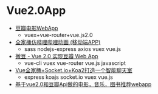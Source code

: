 # Vue2.0App
- [豆瓣电影WebApp](https://github.com/buptsky/vue-douban-movie/)
	- vuex+vue-router+vue.js2.0 
- [全家桶仿哔哩哔哩动画 (移动端APP)](https://github.com/youhonglian/vue-bilibili)
	- sass nodejs-express axios vuex vue.js
- [微豆 - Vue 2.0 实现豆瓣 Web App](https://github.com/RalfZhang/Vdo)
	- vue-cli vuex vue-router vue.js javascript
- [Vue全家桶+Socket.io+Koa2打造一个智能聊天室](https://github.com/microzz/vue-chat)
	- express koajs socket.io vuex vue.js
- [基于vue2.0和豆瓣Api做的电影，音乐，图书推荐webapp](https://github.com/helsingVan/vue-recommend)